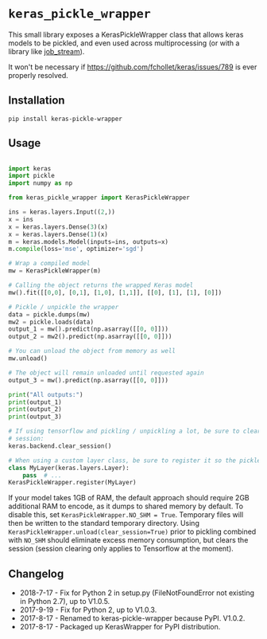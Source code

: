 # `keras_pickle_wrapper`

This small library exposes a KerasPickleWrapper class that allows keras models to be pickled, and even used across multiprocessing (or with a library like [job\_stream](https://github.com/wwoods/job_stream)).

It won't be necessary if https://github.com/fchollet/keras/issues/789 is ever properly resolved.

## Installation

`pip install keras-pickle-wrapper`

## Usage

```python

import keras
import pickle
import numpy as np

from keras_pickle_wrapper import KerasPickleWrapper

ins = keras.layers.Input((2,))
x = ins
x = keras.layers.Dense(3)(x)
x = keras.layers.Dense(1)(x)
m = keras.models.Model(inputs=ins, outputs=x)
m.compile(loss='mse', optimizer='sgd')

# Wrap a compiled model
mw = KerasPickleWrapper(m)

# Calling the object returns the wrapped Keras model
mw().fit([[0,0], [0,1], [1,0], [1,1]], [[0], [1], [1], [0]])

# Pickle / unpickle the wrapper
data = pickle.dumps(mw)
mw2 = pickle.loads(data)
output_1 = mw().predict(np.asarray([[0, 0]]))
output_2 = mw2().predict(np.asarray([[0, 0]]))

# You can unload the object from memory as well
mw.unload()

# The object will remain unloaded until requested again
output_3 = mw().predict(np.asarray([[0, 0]]))

print("All outputs:")
print(output_1)
print(output_2)
print(output_3)

# If using tensorflow and pickling / unpickling a lot, be sure to clear the 
# session:
keras.backend.clear_session()

# When using a custom layer class, be sure to register it so the pickler works
class MyLayer(keras.layers.Layer):
    pass  # ...
KerasPickleWrapper.register(MyLayer)
```

If your model takes 1GB of RAM, the default approach should require 2GB additional RAM to encode, as it dumps to shared memory by default.  To disable this, set `KerasPickleWrapper.NO_SHM = True`.  Temporary files will then be written to the standard temporary directory.  Using `KerasPickleWrapper.unload(clear_session=True)` prior to pickling combined with `NO_SHM` should eliminate excess memory consumption, but clears the session (session clearing only applies to Tensorflow at the moment).


## Changelog

* 2018-7-17 - Fix for Python 2 in setup.py (FileNotFoundError not existing in Python 2.7), up to V1.0.5.
* 2017-9-19 - Fix for Python 2, up to V1.0.3.
* 2017-8-17 - Renamed to keras-pickle-wrapper because PyPI.  V1.0.2.
* 2017-8-17 - Packaged up KerasWrapper for PyPI distribution.

